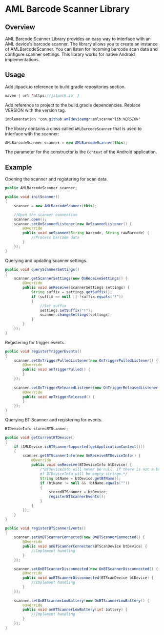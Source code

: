 # AML Barcode Scanner Library

## Overview

AML Barcode Scanner Library provides an easy way to interface with an AML device's barcode scanner.
The library allows you to create an instance of AMLBarcodeScanner.
You can listen for incoming barcode scan data and configure scanner settings.
This library works for native Android implementations.

## Usage

Add jitpack.io reference to build.gradle repositories section.
```java
maven { url 'https://jitpack.io' }
```
Add reference to project to the build.gradle dependencies. Replace VERSION with the version tag.
```java
implementation 'com.github.amldevicemgr:amlscannerlib:VERSION'
```

The library contains a class called `AMLBarcodeScanner` that is used to interface with the scanner:

```java
AMLBarcodeScanner scanner = new AMLBarcodeScanner(this);
```

The parameter for the constructor is the `Context` of the Android application.

## Example

Opening the scanner and registering for scan data.

```java
public AMLBarcodeScanner scanner;

public void initScanner()
{
    scanner = new AMLBarcodeScanner(this);

    //Open the scanner connection
    scanner.open();
    scanner.setOnScannedListener(new OnScannedListener() {
        @Override
        public void onScanned(String barcode, String rawBarcode) {
            //Process barcode data
        }
    });   
}
```

Querying and updating scanner settings.

```java
public void queryScannerSettings()
{
    scanner.getScannerSettings(new OnReceiveSettings() {
        @Override
        public void onReceive(ScannerSettings settings) {
            String suffix = settings.getSuffix();
            if (suffix == null || !suffix.equals("!"))
            {
                //Set suffix
                settings.setSuffix("!");
                scanner.changeSettings(settings);
            }
        }
    }); 
}
```

Registering for trigger events.

```java
public void registerTriggerEvents()
{
    scanner.setOnTriggerPulledListener(new OnTriggerPulledListener() {
        @Override
        public void onTriggerPulled() {
        }
    });
    
    scanner.setOnTriggerReleasedListener(new OnTriggerReleasedListener() {
        @Override
        public void onTriggerReleased() {
        }
    });
}
```

Querying BT Scanner and registering for events.

```java
BTDeviceInfo storedBTScanner;

public void getCurrentBTDevice()
{
    if (AMLDevice.isBTScannerSupported(getApplicationContext()))
    {
        scanner.getBTScannerInfo(new OnReceiveBTDeviceInfo() {
            @Override
            public void onReceive(BTDeviceInfo btDevice) {
                /*BTDeviceInfo will never be null. If there is not a bt scanner stored for the device, all properties
                of BTDeviceInfo will be empty strings.*/
                String btName = btDevice.getBTName();
                if (btName != null && !btName.equals(""))
                {
                    storedBTScanner = btDevice;
                    registerBTScannerEvents();
                }
            }
        });
    }
}

public void registerBTScannerEvents()
{
    scanner.setOnBTScannerConnected(new OnBTScannerConnected() {
        @Override
        public void onBTScannerConnected(BTScanDevice btDevice) {
            //Implement handling
        }
    });

    scanner.setOnBTScannerDisconnected(new OnBTScannerDisconnected() {
        @Override
        public void onBTScannerDisconnected(BTScanDevice btDevice) {
            //Implement handling
        }
    });
        
    scanner.setOnBTScannerLowBattery(new OnBTScannerLowBattery() {
        @Override
        public void onBTScannerLowBattery(int battery) {
            //Implement handling
        }
    });
}
```